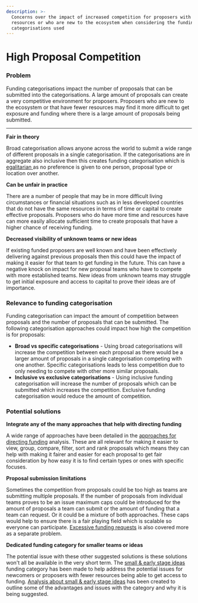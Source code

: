 ```yaml
---
description: >-
  Concerns over the impact of increased competition for proposers with fewer
  resources or who are new to the ecosystem when considering the funding
  categorisations used
---
```


# High Proposal Competition

### Problem

Funding categorisations impact the number of proposals that can be submitted into the categorisations. A large amount of proposals can create a very competitive environment for proposers. Proposers who are new to the ecosystem or that have fewer resources may find it more difficult to get exposure and funding where there is a large amount of proposals being submitted.

****

**Fair in theory**

Broad categorisation allows anyone across the world to submit a wide range of different proposals in a single categorisation. If the categorisations are in aggregate also inclusive then this creates funding categorisation which is [egalitarian ](../../egalitarian-funding-categorisation.md)as no preference is given to one person, proposal type or location over another.



**Can be unfair in practice**

There are a number of people that may be in more difficult living circumstances or financial situations such as in less developed countries that do not have the same resources in terms of time or capital to create effective proposals. Proposers who do have more time and resources have can more easily allocate sufficient time to create proposals that have a higher chance of receiving funding.



**Decreased visibility of unknown teams or new ideas**

If existing funded proposers are well known and have been effectively delivering against previous proposals then this could have the impact of making it easier for that team to get funding in the future. This can have a negative knock on impact for new proposal teams who have to compete with more established teams. New ideas from unknown teams may struggle to get initial exposure and access to capital to prove their ideas are of importance.



### **Relevance to funding categorisation**

Funding categorisation can impact the amount of competition between proposals and the number of proposals that can be submitted. The following categorisation approaches could impact how high the competition is for proposals:

* **Broad vs specific categorisations** - Using broad categorisations will increase the competition between each proposal as there would be a larger amount of proposals in a single categorisation competing with one another. Specific categorisations leads to less competition due to only needing to compete with other more similar proposals.
* **Inclusive vs exclusive categorisations** - Using inclusive funding categorisation will increase the number of proposals which can be submitted which increases the competition. Exclusive funding categorisation would reduce the amount of competition.&#x20;



### Potential solutions



**Integrate any of the many approaches that help with directing funding**

A wide range of approaches have been detailed in the [approaches for directing funding](../../approaches-for-directing-funding.md) analysis. These are all relevant for making it easier to view, group, compare, filter, sort and rank proposals which means they can help with making it fairer and easier for each proposal to get fair consideration by how easy it is to find certain types or ones with specific focuses.



**Proposal submission limitations**

Sometimes the competition from proposals could be too high as teams are submitting multiple proposals. If the number of proposals from individual teams proves to be an issue maximum caps could be introduced for the amount of proposals a team can submit or the amount of funding that a team can request. Or it could be a mixture of both approaches. These caps would help to ensure there is a fair playing field which is scalable so everyone can participate. [Excessive funding requests](../excessive-funding-requests.md) is also covered more as a separate problem.



**Dedicated funding category for smaller teams or ideas**

The potential issue with these other suggested solutions is these solutions won't all be available in the very short term. The [small & early stage ideas](https://docs.catalystcontributors.org/catalyst-funding-categories/experimental-categories/nurturing-ideas-and-teams) funding category has been made to help address the potential issues for newcomers or proposers with fewer resources being able to get access to funding. [Analysis about small & early stage ideas](../../../experimental-categories-analysis/small-and-early-stage-ideas-category/) has been created to outline some of the advantages and issues with the category and why it is being suggested.
